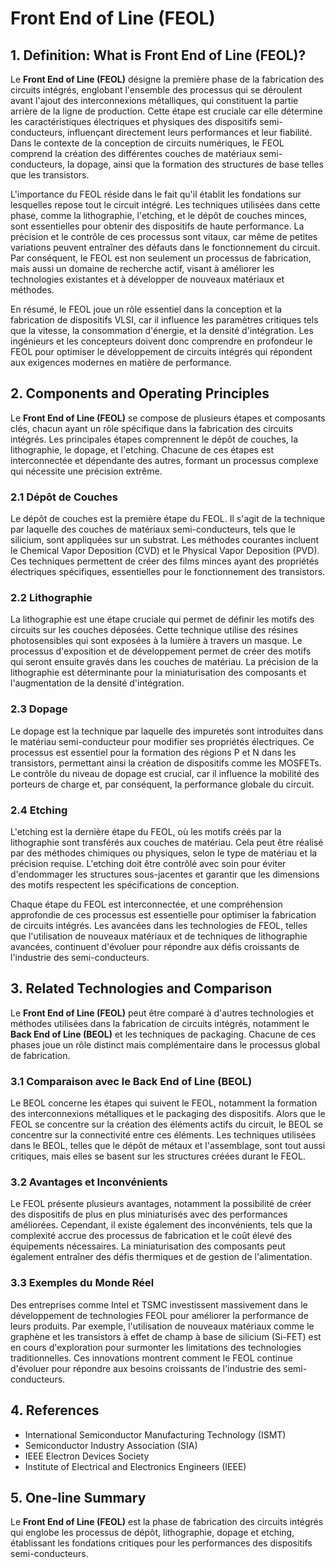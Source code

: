 # Front End of Line (FEOL)

## 1. Definition: What is **Front End of Line (FEOL)**?

Le **Front End of Line (FEOL)** désigne la première phase de la fabrication des circuits intégrés, englobant l'ensemble des processus qui se déroulent avant l'ajout des interconnexions métalliques, qui constituent la partie arrière de la ligne de production. Cette étape est cruciale car elle détermine les caractéristiques électriques et physiques des dispositifs semi-conducteurs, influençant directement leurs performances et leur fiabilité. Dans le contexte de la conception de circuits numériques, le FEOL comprend la création des différentes couches de matériaux semi-conducteurs, la dopage, ainsi que la formation des structures de base telles que les transistors.

L'importance du FEOL réside dans le fait qu'il établit les fondations sur lesquelles repose tout le circuit intégré. Les techniques utilisées dans cette phase, comme la lithographie, l'etching, et le dépôt de couches minces, sont essentielles pour obtenir des dispositifs de haute performance. La précision et le contrôle de ces processus sont vitaux, car même de petites variations peuvent entraîner des défauts dans le fonctionnement du circuit. Par conséquent, le FEOL est non seulement un processus de fabrication, mais aussi un domaine de recherche actif, visant à améliorer les technologies existantes et à développer de nouveaux matériaux et méthodes.

En résumé, le FEOL joue un rôle essentiel dans la conception et la fabrication de dispositifs VLSI, car il influence les paramètres critiques tels que la vitesse, la consommation d'énergie, et la densité d'intégration. Les ingénieurs et les concepteurs doivent donc comprendre en profondeur le FEOL pour optimiser le développement de circuits intégrés qui répondent aux exigences modernes en matière de performance.

## 2. Components and Operating Principles

Le **Front End of Line (FEOL)** se compose de plusieurs étapes et composants clés, chacun ayant un rôle spécifique dans la fabrication des circuits intégrés. Les principales étapes comprennent le dépôt de couches, la lithographie, le dopage, et l'etching. Chacune de ces étapes est interconnectée et dépendante des autres, formant un processus complexe qui nécessite une précision extrême.

### 2.1 Dépôt de Couches

Le dépôt de couches est la première étape du FEOL. Il s'agit de la technique par laquelle des couches de matériaux semi-conducteurs, tels que le silicium, sont appliquées sur un substrat. Les méthodes courantes incluent le Chemical Vapor Deposition (CVD) et le Physical Vapor Deposition (PVD). Ces techniques permettent de créer des films minces ayant des propriétés électriques spécifiques, essentielles pour le fonctionnement des transistors.

### 2.2 Lithographie

La lithographie est une étape cruciale qui permet de définir les motifs des circuits sur les couches déposées. Cette technique utilise des résines photosensibles qui sont exposées à la lumière à travers un masque. Le processus d'exposition et de développement permet de créer des motifs qui seront ensuite gravés dans les couches de matériau. La précision de la lithographie est déterminante pour la miniaturisation des composants et l'augmentation de la densité d'intégration.

### 2.3 Dopage

Le dopage est la technique par laquelle des impuretés sont introduites dans le matériau semi-conducteur pour modifier ses propriétés électriques. Ce processus est essentiel pour la formation des régions P et N dans les transistors, permettant ainsi la création de dispositifs comme les MOSFETs. Le contrôle du niveau de dopage est crucial, car il influence la mobilité des porteurs de charge et, par conséquent, la performance globale du circuit.

### 2.4 Etching

L'etching est la dernière étape du FEOL, où les motifs créés par la lithographie sont transférés aux couches de matériau. Cela peut être réalisé par des méthodes chimiques ou physiques, selon le type de matériau et la précision requise. L'etching doit être contrôlé avec soin pour éviter d'endommager les structures sous-jacentes et garantir que les dimensions des motifs respectent les spécifications de conception.

Chaque étape du FEOL est interconnectée, et une compréhension approfondie de ces processus est essentielle pour optimiser la fabrication de circuits intégrés. Les avancées dans les technologies de FEOL, telles que l'utilisation de nouveaux matériaux et de techniques de lithographie avancées, continuent d'évoluer pour répondre aux défis croissants de l'industrie des semi-conducteurs.

## 3. Related Technologies and Comparison

Le **Front End of Line (FEOL)** peut être comparé à d'autres technologies et méthodes utilisées dans la fabrication de circuits intégrés, notamment le **Back End of Line (BEOL)** et les techniques de packaging. Chacune de ces phases joue un rôle distinct mais complémentaire dans le processus global de fabrication.

### 3.1 Comparaison avec le Back End of Line (BEOL)

Le BEOL concerne les étapes qui suivent le FEOL, notamment la formation des interconnexions métalliques et le packaging des dispositifs. Alors que le FEOL se concentre sur la création des éléments actifs du circuit, le BEOL se concentre sur la connectivité entre ces éléments. Les techniques utilisées dans le BEOL, telles que le dépôt de métaux et l'assemblage, sont tout aussi critiques, mais elles se basent sur les structures créées durant le FEOL.

### 3.2 Avantages et Inconvénients

Le FEOL présente plusieurs avantages, notamment la possibilité de créer des dispositifs de plus en plus miniaturisés avec des performances améliorées. Cependant, il existe également des inconvénients, tels que la complexité accrue des processus de fabrication et le coût élevé des équipements nécessaires. La miniaturisation des composants peut également entraîner des défis thermiques et de gestion de l'alimentation.

### 3.3 Exemples du Monde Réel

Des entreprises comme Intel et TSMC investissent massivement dans le développement de technologies FEOL pour améliorer la performance de leurs produits. Par exemple, l'utilisation de nouveaux matériaux comme le graphène et les transistors à effet de champ à base de silicium (Si-FET) est en cours d'exploration pour surmonter les limitations des technologies traditionnelles. Ces innovations montrent comment le FEOL continue d'évoluer pour répondre aux besoins croissants de l'industrie des semi-conducteurs.

## 4. References

- International Semiconductor Manufacturing Technology (ISMT)
- Semiconductor Industry Association (SIA)
- IEEE Electron Devices Society
- Institute of Electrical and Electronics Engineers (IEEE)

## 5. One-line Summary

Le **Front End of Line (FEOL)** est la phase de fabrication des circuits intégrés qui englobe les processus de dépôt, lithographie, dopage et etching, établissant les fondations critiques pour les performances des dispositifs semi-conducteurs.